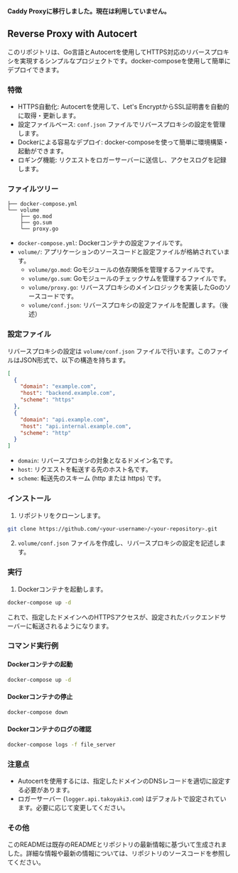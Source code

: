 **Caddy Proxyに移行しました。現在は利用していません。**

## Reverse Proxy with Autocert

このリポジトリは、Go言語とAutocertを使用してHTTPS対応のリバースプロキシを実現するシンプルなプロジェクトです。docker-composeを使用して簡単にデプロイできます。

### 特徴

- HTTPS自動化: Autocertを使用して、Let's EncryptからSSL証明書を自動的に取得・更新します。
- 設定ファイルベース: `conf.json` ファイルでリバースプロキシの設定を管理します。
- Dockerによる容易なデプロイ: docker-composeを使って簡単に環境構築・起動ができます。
- ロギング機能: リクエストをロガーサーバーに送信し、アクセスログを記録します。


### ファイルツリー

```
├── docker-compose.yml
└── volume
    ├── go.mod
    ├── go.sum
    └── proxy.go

```

- `docker-compose.yml`: Dockerコンテナの設定ファイルです。
- `volume/`: アプリケーションのソースコードと設定ファイルが格納されています。
    - `volume/go.mod`: Goモジュールの依存関係を管理するファイルです。
    - `volume/go.sum`: Goモジュールのチェックサムを管理するファイルです。
    - `volume/proxy.go`: リバースプロキシのメインロジックを実装したGoのソースコードです。
    - `volume/conf.json`: リバースプロキシの設定ファイルを配置します。（後述）


### 設定ファイル

リバースプロキシの設定は `volume/conf.json` ファイルで行います。このファイルはJSON形式で、以下の構造を持ちます。

```json
[
  {
    "domain": "example.com",
    "host": "backend.example.com",
    "scheme": "https"
  },
  {
    "domain": "api.example.com",
    "host": "api.internal.example.com",
    "scheme": "http"
  }
]
```

- `domain`: リバースプロキシの対象となるドメイン名です。
- `host`: リクエストを転送する先のホスト名です。
- `scheme`: 転送先のスキーム (http または https) です。


### インストール

1. リポジトリをクローンします。
```bash
git clone https://github.com/<your-username>/<your-repository>.git
```

2. `volume/conf.json` ファイルを作成し、リバースプロキシの設定を記述します。

### 実行

1. Dockerコンテナを起動します。
```bash
docker-compose up -d
```

これで、指定したドメインへのHTTPSアクセスが、設定されたバックエンドサーバーに転送されるようになります。


### コマンド実行例

#### Dockerコンテナの起動
```bash
docker-compose up -d
```

#### Dockerコンテナの停止
```bash
docker-compose down
```

#### Dockerコンテナのログの確認
```bash
docker-compose logs -f file_server
```

### 注意点

- Autocertを使用するには、指定したドメインのDNSレコードを適切に設定する必要があります。
- ロガーサーバー (`logger.api.takoyaki3.com`) はデフォルトで設定されています。必要に応じて変更してください。

### その他

このREADMEは既存のREADMEとリポジトリの最新情報に基づいて生成されました。詳細な情報や最新の情報については、リポジトリのソースコードを参照してください。